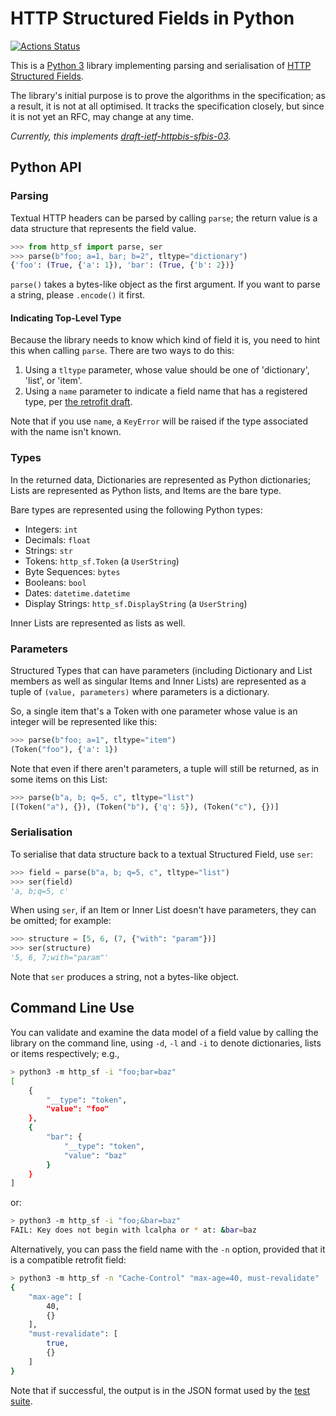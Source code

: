 
# HTTP Structured Fields in Python

[![Actions Status](https://github.com/mnot/http-sf/workflows/CI/badge.svg)](https://github.com/mnot/http-sf/actions)

This is a [Python 3](https://python.org/) library implementing parsing and serialisation of [HTTP Structured Fields](https://httpwg.org/http-extensions/draft-ietf-httpbis-header-structure.html).

The library's initial purpose is to prove the algorithms in the specification; as a result, it is not at all optimised. It tracks the specification closely, but since it is not yet an RFC, may change at any time.

_Currently, this implements [draft-ietf-httpbis-sfbis-03](https://datatracker.ietf.org/doc/draft-ietf-httpbis-sfbis/)._

## Python API

### Parsing

Textual HTTP headers can be parsed by calling `parse`; the return value is a data structure that represents the field value.

~~~ python
>>> from http_sf import parse, ser
>>> parse(b"foo; a=1, bar; b=2", tltype="dictionary")
{'foo': (True, {'a': 1}), 'bar': (True, {'b': 2})}
~~~

`parse()` takes a bytes-like object as the first argument. If you want to parse a string, please `.encode()` it first.

#### Indicating Top-Level Type

Because the library needs to know which kind of field it is, you need to hint this when calling `parse`. There are two ways to do this:

1. Using a `tltype` parameter, whose value should be one of 'dictionary', 'list', or 'item'.
2. Using a `name` parameter to indicate a field name that has a registered type, per [the retrofit draft](https://httpwg.org/http-extensions/draft-ietf-httpbis-retrofit.html).

Note that if you use `name`, a `KeyError` will be raised if the type associated with the name isn't known.

### Types

In the returned data, Dictionaries are represented as Python dictionaries; Lists are represented as Python lists, and Items are the bare type.

Bare types are represented using the following Python types:

* Integers: `int`
* Decimals: `float`
* Strings: `str`
* Tokens: `http_sf.Token` (a `UserString`)
* Byte Sequences: `bytes`
* Booleans: `bool`
* Dates: `datetime.datetime`
* Display Strings: `http_sf.DisplayString` (a `UserString`)

Inner Lists are represented as lists as well.

### Parameters

Structured Types that can have parameters (including Dictionary and List members as well as singular Items and Inner Lists) are represented as a tuple of `(value, parameters)` where parameters is a dictionary.

So, a single item that's a Token with one parameter whose value is an integer will be represented like this:

~~~ python
>>> parse(b"foo; a=1", tltype="item")
(Token("foo"), {'a': 1})
~~~

Note that even if there aren't parameters, a tuple will still be returned, as in some items on this List:

~~~ python
>>> parse(b"a, b; q=5, c", tltype="list")
[(Token("a"), {}), (Token("b"), {'q': 5}), (Token("c"), {})]
~~~

### Serialisation

To serialise that data structure back to a textual Structured Field, use `ser`:

~~~ python
>>> field = parse(b"a, b; q=5, c", tltype="list")
>>> ser(field)
'a, b;q=5, c'
~~~

When using `ser`, if an Item or Inner List doesn't have parameters, they can be omitted; for example:

~~~ python
>>> structure = [5, 6, (7, {"with": "param"})]
>>> ser(structure)
'5, 6, 7;with="param"'
~~~

Note that `ser` produces a string, not a bytes-like object.


## Command Line Use

You can validate and examine the data model of a field value by calling the library on the command line, using `-d`, `-l` and `-i` to denote dictionaries, lists or items respectively; e.g.,

~~~ bash
> python3 -m http_sf -i "foo;bar=baz"
[
    {
        "__type": "token",
        "value": "foo"
    },
    {
        "bar": {
            "__type": "token",
            "value": "baz"
        }
    }
]
~~~

or:

~~~ bash
> python3 -m http_sf -i "foo;&bar=baz"
FAIL: Key does not begin with lcalpha or * at: &bar=baz
~~~

Alternatively, you can pass the field name with the `-n` option, provided that it is a compatible retrofit field:

~~~ bash
> python3 -m http_sf -n "Cache-Control" "max-age=40, must-revalidate"
{
    "max-age": [
        40,
        {}
    ],
    "must-revalidate": [
        true,
        {}
    ]
}
~~~

Note that if successful, the output is in the JSON format used by the [test suite](https://github.com/httpwg/structured-header-tests/).

